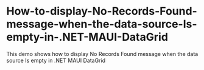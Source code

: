 # How-to-display-No-Records-Found-message-when-the-data-source-Is-empty-in-.NET-MAUI-DataGrid
This demo shows how to display No Records Found message when the data source Is empty in .NET MAUI DataGrid
